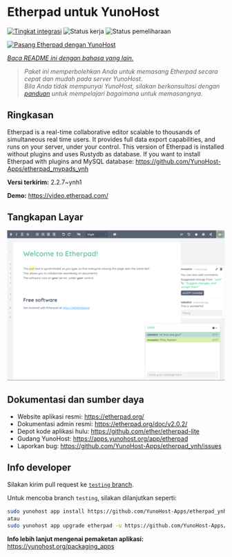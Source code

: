 <!--
N.B.: README ini dibuat secara otomatis oleh <https://github.com/YunoHost/apps/tree/master/tools/readme_generator>
Ini TIDAK boleh diedit dengan tangan.
-->

# Etherpad untuk YunoHost

[![Tingkat integrasi](https://apps.yunohost.org/badge/integration/etherpad)](https://ci-apps.yunohost.org/ci/apps/etherpad/)
![Status kerja](https://apps.yunohost.org/badge/state/etherpad)
![Status pemeliharaan](https://apps.yunohost.org/badge/maintained/etherpad)

[![Pasang Etherpad dengan YunoHost](https://install-app.yunohost.org/install-with-yunohost.svg)](https://install-app.yunohost.org/?app=etherpad)

*[Baca README ini dengan bahasa yang lain.](./ALL_README.md)*

> *Paket ini memperbolehkan Anda untuk memasang Etherpad secara cepat dan mudah pada server YunoHost.*  
> *Bila Anda tidak mempunyai YunoHost, silakan berkonsultasi dengan [panduan](https://yunohost.org/install) untuk mempelajari bagaimana untuk memasangnya.*

## Ringkasan

Etherpad is a real-time collaborative editor scalable to thousands of simultaneous real time users. It provides full data export capabilities, and runs on your server, under your control.
This version of Etherpad is installed without plugins and uses Rustydb as database.
If you want to install Etherpad with plugins and MySQL database: https://github.com/YunoHost-Apps/etherpad_mypads_ynh


**Versi terkirim:** 2.2.7~ynh1

**Demo:** <https://video.etherpad.com/>

## Tangkapan Layar

![Tangkapan Layar pada Etherpad](./doc/screenshots/screenshot.png)

## Dokumentasi dan sumber daya

- Website aplikasi resmi: <https://etherpad.org/>
- Dokumentasi admin resmi: <https://etherpad.org/doc/v2.0.2/>
- Depot kode aplikasi hulu: <https://github.com/ether/etherpad-lite>
- Gudang YunoHost: <https://apps.yunohost.org/app/etherpad>
- Laporkan bug: <https://github.com/YunoHost-Apps/etherpad_ynh/issues>

## Info developer

Silakan kirim pull request ke [`testing` branch](https://github.com/YunoHost-Apps/etherpad_ynh/tree/testing).

Untuk mencoba branch `testing`, silakan dilanjutkan seperti:

```bash
sudo yunohost app install https://github.com/YunoHost-Apps/etherpad_ynh/tree/testing --debug
atau
sudo yunohost app upgrade etherpad -u https://github.com/YunoHost-Apps/etherpad_ynh/tree/testing --debug
```

**Info lebih lanjut mengenai pemaketan aplikasi:** <https://yunohost.org/packaging_apps>

